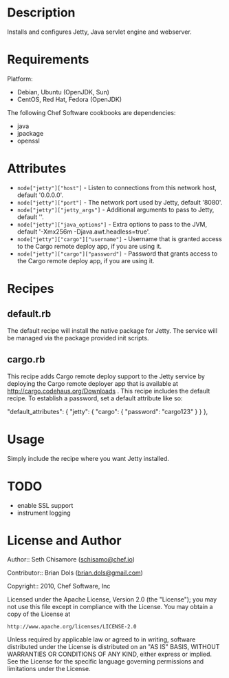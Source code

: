 Description
===========

Installs and configures Jetty, Java servlet engine and webserver.

Requirements
============

Platform: 

* Debian, Ubuntu (OpenJDK, Sun)
* CentOS, Red Hat, Fedora (OpenJDK)

The following Chef Software cookbooks are dependencies:

* java
* jpackage
* openssl

Attributes
==========

* `node["jetty"]["host"]` - Listen to connections from this network host, default '0.0.0.0'.
* `node["jetty"]["port"]` - The network port used by Jetty, default '8080'.
* `node["jetty"]["jetty_args"]` - Additional arguments to pass to Jetty, default ''.
* `node["jetty"]["java_options"]` - Extra options to pass to the JVM, default '-Xmx256m -Djava.awt.headless=true'.
* `node["jetty"]["cargo"]["username"]` - Username that is granted access to the Cargo remote deploy app, if you are using it.
* `node["jetty"]["cargo"]["password"]` - Password that grants access to the Cargo remote deploy app, if you are using it.


Recipes
=======

## default.rb

The default recipe will install the native package for Jetty. The service will be managed via the package provided init scripts.

## cargo.rb

This recipe adds Cargo remote deploy support to the Jetty service by deploying the Cargo remote deployer app that is available at http://cargo.codehaus.org/Downloads . This recipe includes the default recipe.
To establish a password, set a default attribute like so:

  "default_attributes": {
    "jetty": {
      "cargo": {
        "password": "cargo123"
      }
    }
  },

Usage
=====

Simply include the recipe where you want Jetty installed.

TODO
====

* enable SSL support
* instrument logging

License and Author
==================

Author:: Seth Chisamore (<schisamo@chef.io>)

Contributor:: Brian Dols (<brian.dols@gmail.com>)

Copyright:: 2010, Chef Software, Inc

Licensed under the Apache License, Version 2.0 (the "License");
you may not use this file except in compliance with the License.
You may obtain a copy of the License at

    http://www.apache.org/licenses/LICENSE-2.0

Unless required by applicable law or agreed to in writing, software
distributed under the License is distributed on an "AS IS" BASIS,
WITHOUT WARRANTIES OR CONDITIONS OF ANY KIND, either express or implied.
See the License for the specific language governing permissions and
limitations under the License.
